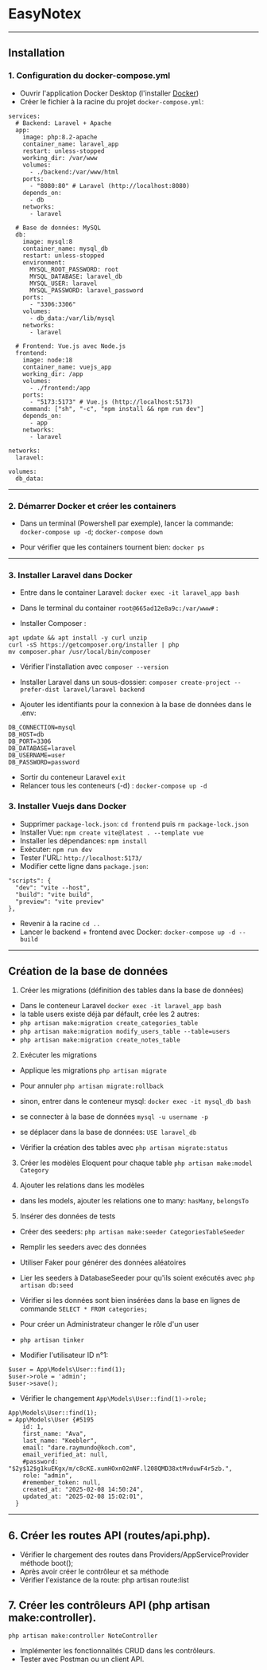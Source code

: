 # EasyNotex 


--- 

## Installation

### 1. Configuration du docker-compose.yml

- Ouvrir l'application Docker Desktop (l'installer [Docker](https://docs.docker.com/desktop/setup/install/windows-install/))
- Créer le fichier à la racine du projet `docker-compose.yml`: 

```
services:
  # Backend: Laravel + Apache
  app:
    image: php:8.2-apache
    container_name: laravel_app
    restart: unless-stopped
    working_dir: /var/www
    volumes:
      - ./backend:/var/www/html
    ports:
      - "8080:80" # Laravel (http://localhost:8080)
    depends_on:
      - db
    networks:
      - laravel

  # Base de données: MySQL
  db:
    image: mysql:8
    container_name: mysql_db
    restart: unless-stopped
    environment:
      MYSQL_ROOT_PASSWORD: root
      MYSQL_DATABASE: laravel_db
      MYSQL_USER: laravel
      MYSQL_PASSWORD: laravel_password
    ports:
      - "3306:3306"
    volumes:
      - db_data:/var/lib/mysql
    networks:
      - laravel

  # Frontend: Vue.js avec Node.js
  frontend:
    image: node:18
    container_name: vuejs_app
    working_dir: /app
    volumes:
      - ./frontend:/app
    ports:
      - "5173:5173" # Vue.js (http://localhost:5173)
    command: ["sh", "-c", "npm install && npm run dev"]
    depends_on:
      - app
    networks:
      - laravel

networks:
  laravel:

volumes:
  db_data:
```

---

### 2. Démarrer Docker et créer les containers

- Dans un terminal (Powershell par exemple), lancer la commande: 
`docker-compose up -d`; `docker-compose down`

- Pour vérifier que les containers tournent bien: 
`docker ps`

---

### 3. Installer Laravel dans Docker 

- Entre dans le container Laravel: 
`docker exec -it laravel_app bash`

- Dans le terminal du container `root@665ad12e8a9c:/var/www#` : 
- Installer Composer : 
```
apt update && apt install -y curl unzip
curl -sS https://getcomposer.org/installer | php
mv composer.phar /usr/local/bin/composer

```
- Vérifier l'installation avec `composer --version`

- Installer Laravel dans un sous-dossier: 
`composer create-project --prefer-dist laravel/laravel backend`

- Ajouter les identifiants pour la connexion à la base de données dans le .env: 
```
DB_CONNECTION=mysql
DB_HOST=db
DB_PORT=3306
DB_DATABASE=laravel
DB_USERNAME=user
DB_PASSWORD=password
```

- Sortir du conteneur Laravel `exit`
- Relancer tous les conteneurs (-d) : 
`docker-compose up -d`


### 3. Installer Vuejs dans Docker 

- Supprimer `package-lock.json`: `cd frontend` puis `rm package-lock.json`
- Installer Vue: `npm create vite@latest . --template vue`
- Installer les dépendances: `npm install`
- Exécuter: `npm run dev`
- Tester l'URL: `http://localhost:5173/`
- Modifier cette ligne dans `package.json`: 
```
"scripts": {
  "dev": "vite --host",
  "build": "vite build",
  "preview": "vite preview"
},
```

- Revenir à la racine `cd ..`
- Lancer le backend + frontend avec Docker: `docker-compose up -d --build`


---

## Création de la base de données

1. Créer les migrations (définition des tables dans la base de données)

- Dans le conteneur Laravel `docker exec -it laravel_app bash`
- la table users existe déjà par défault, crée les 2 autres: 
- `php artisan make:migration create_categories_table`
- `php artisan make:migration modify_users_table --table=users`
- `php artisan make:migration create_notes_table`


2. Exécuter les migrations 

- Applique les migrations `php artisan migrate`
- Pour annuler `php artisan migrate:rollback`
- sinon, entrer dans le conteneur mysql: `docker exec -it mysql_db bash`
- se connecter à la base de données `mysql -u username -p` 
- se déplacer dans la base de données: `USE laravel_db`

- Vérifier la création des tables avec `php artisan migrate:status` 


3. Créer les modèles Eloquent pour chaque table 
`php artisan make:model Category`


4. Ajouter les relations dans les modèles

- dans les models, ajouter les relations one to many:
`hasMany`, `belongsTo`


5. Insérer des données de tests

- Créer des seeders: `php artisan make:seeder CategoriesTableSeeder`
- Remplir les seeders avec des données 
- Utiliser Faker pour générer des données aléatoires
- Lier les seeders à DatabaseSeeder pour qu'ils soient exécutés avec `php artisan db:seed`
- Vérifier si les données sont bien insérées dans la base en lignes de commande `SELECT * FROM categories;`

- Pour créer un Administrateur changer le rôle d'un user 
- `php artisan tinker`
- Modifier l'utilisateur ID n°1: 
```
$user = App\Models\User::find(1);
$user->role = 'admin'; 
$user->save(); 
```
- Vérifier le changement `App\Models\User::find(1)->role;`
```
App\Models\User::find(1);
= App\Models\User {#5195
    id: 1,
    first_name: "Ava",
    last_name: "Keebler",
    email: "dare.raymundo@koch.com",
    email_verified_at: null,
    #password: "$2y$12$g1kuEKgx/m/c8cKE.xumHOxn02mNF.l208QMD38xtMvduwF4r5zb.",
    role: "admin",
    #remember_token: null,
    created_at: "2025-02-08 14:50:24",
    updated_at: "2025-02-08 15:02:01",
  }
```

---

## 6. Créer les routes API (routes/api.php).

- Vérifier le chargement des routes dans Providers/AppServiceProvider méthode boot(); 
- Après avoir créer le contrôleur et sa méthode
- Vérifier l'existance de la route: php artisan route:list

## 7. Créer les contrôleurs API (php artisan make:controller).

`php artisan make:controller NoteController`


- Implémenter les fonctionnalités CRUD dans les contrôleurs.
- Tester avec Postman ou un client API.